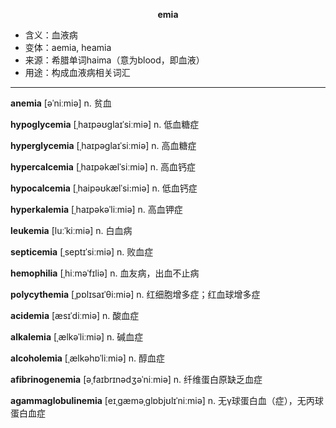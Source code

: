 
**<center>emia</center>**

- <span class="definition">含义：血液病</span>
- <span class="definition">变体：aemia, heamia</span>
- <span class="definition">来源：希腊单词haima（意为blood，即血液）</span>
- <span class="definition">用途：构成血液病相关词汇</span>


---


<span class="vocabulary">**anemia**</span> [əˈniːmiə] n. 贫血

<span class="vocabulary">**hypoglycemia**</span> [ˌhaɪpəʊɡlaɪˈsiːmiə] n. 低血糖症

<span class="vocabulary">**hyperglycemia**</span> [ˌhaɪpəɡlaɪˈsiːmiə] n. 高血糖症

<span class="vocabulary">**hypercalcemia**</span> [ˌhaɪpəkælˈsiːmiə] n. 高血钙症

<span class="vocabulary">**hypocalcemia**</span> [ˌhaipəʊkælˈsi:miə] n. 低血钙症

<span class="vocabulary">**hyperkalemia**</span> [ˌhaɪpəkəˈliːmiə] n. 高血钾症

<span class="vocabulary">**leukemia**</span> [luːˈkiːmiə] n. 白血病

<span class="vocabulary">**septicemia**</span> [ˌseptɪˈsiːmiə] n. 败血症

<span class="vocabulary">**hemophilia**</span> [ˌhiːməˈfɪliə] n. 血友病，出血不止病

<span class="vocabulary">**polycythemia**</span> [ˌpɒlɪsaɪˈθi:miə] n. 红细胞增多症；红血球增多症

<span class="vocabulary">**acidemia**</span> [æsɪˈdiːmiə] n. 酸血症

<span class="vocabulary">**alkalemia**</span> [ˌælkəˈliːmiə] n. 碱血症

<span class="vocabulary">**alcoholemia**</span> [ˌælkəhɒˈliːmiə] n. 醇血症

<span class="vocabulary">**afibrinogenemia**</span> [əˌfaɪbrɪnədʒəˈniːmiə] n. 纤维蛋白原缺乏血症

<span class="vocabulary">**agammaglobulinemia**</span> [eɪˌgæməˌglɒbjʊlɪˈniːmiə] n. 无γ球蛋白血（症），无丙球蛋白血症
